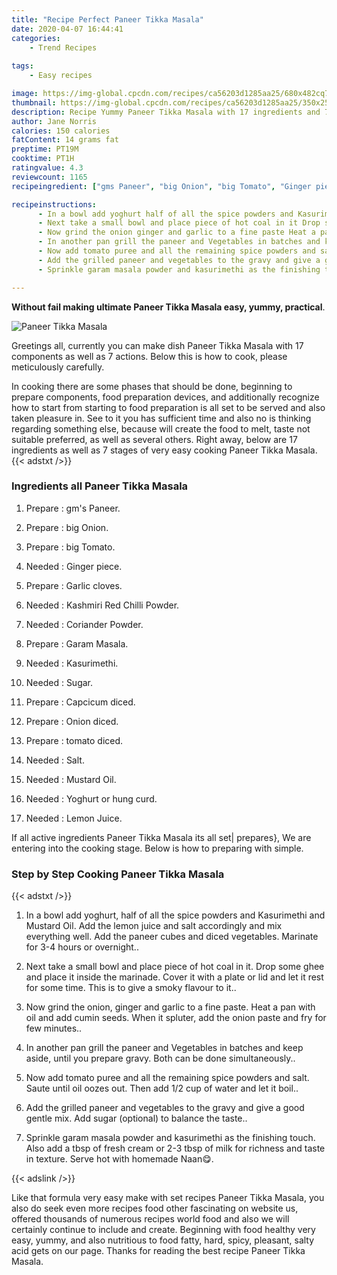 ```yaml
---
title: "Recipe Perfect Paneer Tikka Masala"
date: 2020-04-07 16:44:41
categories:
    - Trend Recipes
    
tags:
    - Easy recipes

image: https://img-global.cpcdn.com/recipes/ca56203d1285aa25/680x482cq70/paneer-tikka-masala-recipe-main-photo.jpg
thumbnail: https://img-global.cpcdn.com/recipes/ca56203d1285aa25/350x250cq70/paneer-tikka-masala-recipe-main-photo.jpg
description: Recipe Yummy Paneer Tikka Masala with 17 ingredients and 7 stages of easy cooking.
author: Jane Norris
calories: 150 calories
fatContent: 14 grams fat
preptime: PT19M
cooktime: PT1H
ratingvalue: 4.3
reviewcount: 1165
recipeingredient: ["gms Paneer", "big Onion", "big Tomato", "Ginger piece", "Garlic cloves", "Kashmiri Red Chilli Powder", "Coriander Powder", "Garam Masala", "Kasurimethi", "Sugar", "Capcicum diced", "Onion diced", "tomato diced", "Salt", "Mustard Oil", "Yoghurt or hung curd", "Lemon Juice"]

recipeinstructions: 
      - In a bowl add yoghurt half of all the spice powders and Kasurimethi and Mustard Oil Add the lemon juice and salt accordingly and mix everything well Add the paneer cubes and diced vegetables Marinate for 34 hours or overnight 
      - Next take a small bowl and place piece of hot coal in it Drop some ghee and place it inside the marinade Cover it with a plate or lid and let it rest for some time This is to give a smoky flavour to it 
      - Now grind the onion ginger and garlic to a fine paste Heat a pan with oil and add cumin seeds When it spluter add the onion paste and fry for few minutes 
      - In another pan grill the paneer and Vegetables in batches and keep aside until you prepare gravy Both can be done simultaneously 
      - Now add tomato puree and all the remaining spice powders and salt Saute until oil oozes out Then add 12 cup of water and let it boil 
      - Add the grilled paneer and vegetables to the gravy and give a good gentle mix Add sugar optional to balance the taste 
      - Sprinkle garam masala powder and kasurimethi as the finishing touch Also add a tbsp of fresh cream or 23 tbsp of milk for richness and taste in texture Serve hot with homemade Naan

---
```




**Without fail making ultimate Paneer Tikka Masala easy, yummy, practical**. 


![Paneer Tikka Masala](https://img-global.cpcdn.com/recipes/ca56203d1285aa25/680x482cq70/paneer-tikka-masala-recipe-main-photo.jpg "Paneer Tikka Masala")




Greetings all, currently you can make dish Paneer Tikka Masala with 17 components as well as 7 actions. Below this is how to cook, please meticulously carefully.

In cooking there are some phases that should be done, beginning to prepare components, food preparation devices, and additionally recognize how to start from starting to food preparation is all set to be served and also taken pleasure in. See to it you has sufficient time and also no is thinking regarding something else, because will create the food to melt, taste not suitable preferred, as well as several others. Right away, below are 17 ingredients as well as 7 stages of very easy cooking Paneer Tikka Masala.
{{< adstxt />}}

### Ingredients all Paneer Tikka Masala


1. Prepare  : gm&#39;s Paneer.

1. Prepare  : big Onion.

1. Prepare  : big Tomato.

1. Needed  : Ginger piece.

1. Prepare  : Garlic cloves.

1. Needed  : Kashmiri Red Chilli Powder.

1. Needed  : Coriander Powder.

1. Prepare  : Garam Masala.

1. Needed  : Kasurimethi.

1. Needed  : Sugar.

1. Prepare  : Capcicum diced.

1. Prepare  : Onion diced.

1. Prepare  : tomato diced.

1. Needed  : Salt.

1. Needed  : Mustard Oil.

1. Needed  : Yoghurt or hung curd.

1. Needed  : Lemon Juice.



If all active ingredients Paneer Tikka Masala its all set| prepares}, We are entering into the cooking stage. Below is how to preparing with simple.

### Step by Step Cooking Paneer Tikka Masala

{{< adstxt />}}


1. In a bowl add yoghurt, half of all the spice powders and Kasurimethi and Mustard Oil. Add the lemon juice and salt accordingly and mix everything well. Add the paneer cubes and diced vegetables. Marinate for 3-4 hours or overnight..



1. Next take a small bowl and place piece of hot coal in it. Drop some ghee and place it inside the marinade. Cover it with a plate or lid and let it rest for some time. This is to give a smoky flavour to it..



1. Now grind the onion, ginger and garlic to a fine paste. Heat a pan with oil and add cumin seeds. When it spluter, add the onion paste and fry for few minutes..



1. In another pan grill the paneer and Vegetables in batches and keep aside, until you prepare gravy. Both can be done simultaneously..



1. Now add tomato puree and all the remaining spice powders and salt. Saute until oil oozes out. Then add 1/2 cup of water and let it boil..



1. Add the grilled paneer and vegetables to the gravy and give a good gentle mix. Add sugar (optional) to balance the taste..



1. Sprinkle garam masala powder and kasurimethi as the finishing touch. Also add a tbsp of fresh cream or 2-3 tbsp of milk for richness and taste in texture. Serve hot with homemade Naan😋.





{{< adslink />}}

Like that formula very easy make with set recipes Paneer Tikka Masala, you also do seek even more recipes food other fascinating on website us, offered thousands of numerous recipes world food and also we will certainly continue to include and create. Beginning with food healthy very easy, yummy, and also nutritious to food fatty, hard, spicy, pleasant, salty acid gets on our page. Thanks for reading the best recipe Paneer Tikka Masala.
